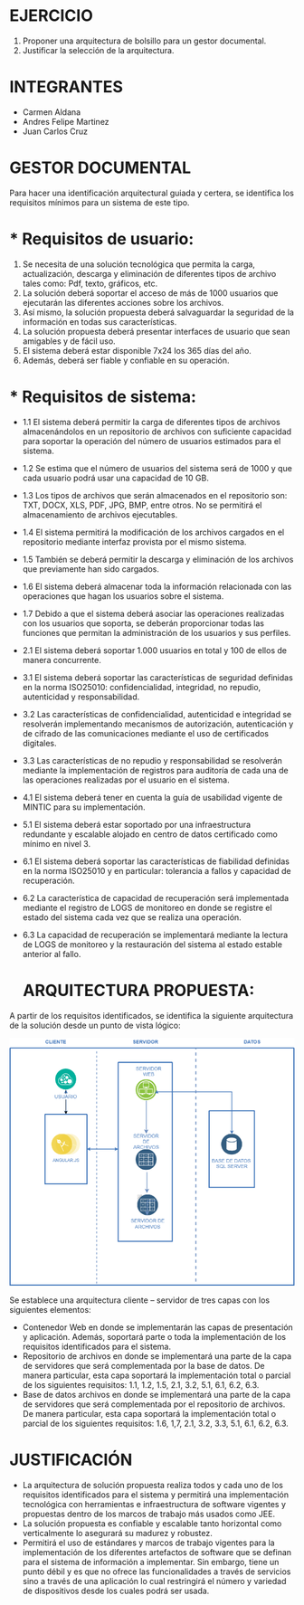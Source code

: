 # EJERCICIO

1. Proponer una arquitectura de bolsillo para un gestor documental.
2. Justificar la selección de la arquitectura.

# INTEGRANTES

* Carmen Aldana
* Andres Felipe Martinez
* Juan Carlos Cruz

# GESTOR DOCUMENTAL

Para hacer una identificación arquitectural guiada y certera, se identifica los requisitos mínimos para un sistema de este tipo.

# * Requisitos de usuario:

1.	Se necesita de una solución tecnológica que permita la carga, actualización, descarga y eliminación de diferentes tipos de archivo tales como: Pdf, texto, gráficos, etc.
2.	La solución deberá soportar el acceso de más de 1000 usuarios que ejecutarán las diferentes acciones sobre los archivos.
3.	Así mismo, la solución propuesta deberá salvaguardar la seguridad de la información en todas sus características.
4.	La solución propuesta deberá presentar interfaces de usuario que sean amigables y de fácil uso.
5.	El sistema deberá estar disponible 7x24 los 365 días del año.
6.	Además, deberá ser fiable y confiable en su operación.

# * Requisitos de sistema:

* 1.1 El sistema deberá permitir la carga de diferentes tipos de archivos almacenándolos en un repositorio de archivos con suficiente capacidad para soportar la operación del número de usuarios estimados para el sistema.
* 1.2 Se estima que el número de usuarios del sistema será de 1000 y que cada usuario podrá usar una capacidad de 10 GB.
* 1.3 Los tipos de archivos que serán almacenados en el repositorio son: TXT, DOCX, XLS, PDF, JPG, BMP, entre otros. No se permitirá el almacenamiento de archivos ejecutables.
* 1.4 El sistema permitirá la modificación de los archivos cargados en el repositorio mediante interfaz provista por el mismo sistema.
* 1.5 También se deberá permitir la descarga y eliminación de los archivos que previamente han sido cargados.
* 1.6 El sistema deberá almacenar toda la información relacionada con las operaciones que hagan los usuarios sobre el sistema.
* 1.7 Debido a que el sistema deberá asociar las operaciones realizadas con los usuarios que soporta, se deberán proporcionar todas las funciones que permitan la administración de los usuarios y sus perfiles.
* 2.1 El sistema deberá soportar 1.000 usuarios en total y 100 de ellos de manera concurrente.
* 3.1 El sistema deberá soportar las características de seguridad definidas en la norma ISO25010: confidencialidad, integridad, no repudio, autenticidad y responsabilidad.
* 3.2 Las características de confidencialidad, autenticidad e integridad se resolverán implementando mecanismos de autorización, autenticación y de cifrado de las comunicaciones mediante el uso de certificados digitales.
* 3.3 Las características de no repudio y responsabilidad se resolverán mediante la implementación de registros para auditoría de cada una de las operaciones realizadas por el usuario en el sistema.
* 4.1 El sistema deberá tener en cuenta la guía de usabilidad vigente de MINTIC para su implementación.
* 5.1 El sistema deberá estar soportado por una infraestructura redundante y escalable alojado en centro de datos certificado como mínimo en nivel 3.
* 6.1 El sistema deberá soportar las características de fiabilidad definidas en la norma ISO25010 y en particular: tolerancia a fallos y capacidad de recuperación.
* 6.2 La característica de capacidad de recuperación será implementada mediante el registro de LOGS de monitoreo en donde se registre el estado del sistema cada vez que se realiza una operación.
* 6.3 La capacidad de recuperación se implementará mediante la lectura de LOGS de monitoreo y la restauración del sistema al estado estable anterior al fallo.


   # ARQUITECTURA PROPUESTA:

A partir de los requisitos identificados, se identifica la siguiente arquitectura de la solución desde un punto de vista lógico:

![Imagen arquitectura](https://github.com/cjaldanar/Arquitectura-Gestor-Documental/blob/master/Arquitectura%20Gestor%20Documental.png)

Se establece una arquitectura cliente – servidor de tres capas con los siguientes elementos:
* Contenedor Web en donde se implementarán las capas de presentación y aplicación. Además, soportará parte o toda la implementación de los requisitos identificados para el sistema.
* Repositorio de archivos en donde se implementará una parte de la capa de servidores que será complementada por la base de datos. De manera particular, esta capa soportará la implementación total o parcial de los siguientes requisitos: 1.1, 1.2, 1.5, 2.1, 3.2, 5.1, 6.1, 6.2, 6.3.
* Base de datos archivos en donde se implementará una parte de la capa de servidores que será complementada por el repositorio de archivos. De manera particular, esta capa soportará la implementación total o parcial de los siguientes requisitos: 1.6, 1,7, 2.1, 3.2, 3.3, 5.1, 6.1, 6.2, 6.3.

# JUSTIFICACIÓN

* La arquitectura de solución propuesta realiza todos y cada uno de los requisitos identificados para el sistema y permitirá una implementación tecnológica con herramientas e infraestructura de software vigentes y propuestas dentro de los marcos de trabajo más usados como JEE. 
* La solución propuesta es confiable y escalable tanto horizontal como verticalmente lo asegurará su madurez y robustez.
* Permitirá el uso de estándares y marcos de trabajo vigentes para la implementación de los diferentes artefactos de software que se definan para el sistema de información a implementar. Sin embargo, tiene un punto débil y es que no ofrece las funcionalidades a través de servicios sino a través de una aplicación lo cual restringirá el número y variedad de dispositivos desde los cuales podrá ser usada. 
